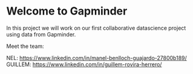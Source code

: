 #  Welcome to Gapminder

In this project we will work on our first collaborative datascience project using data from Gapminder.

Meet the team:

NEL: https://www.linkedin.com/in/manel-benlloch-guajardo-27800b189/
GUILLEM: https://www.linkedin.com/in/guillem-rovira-herrero/
